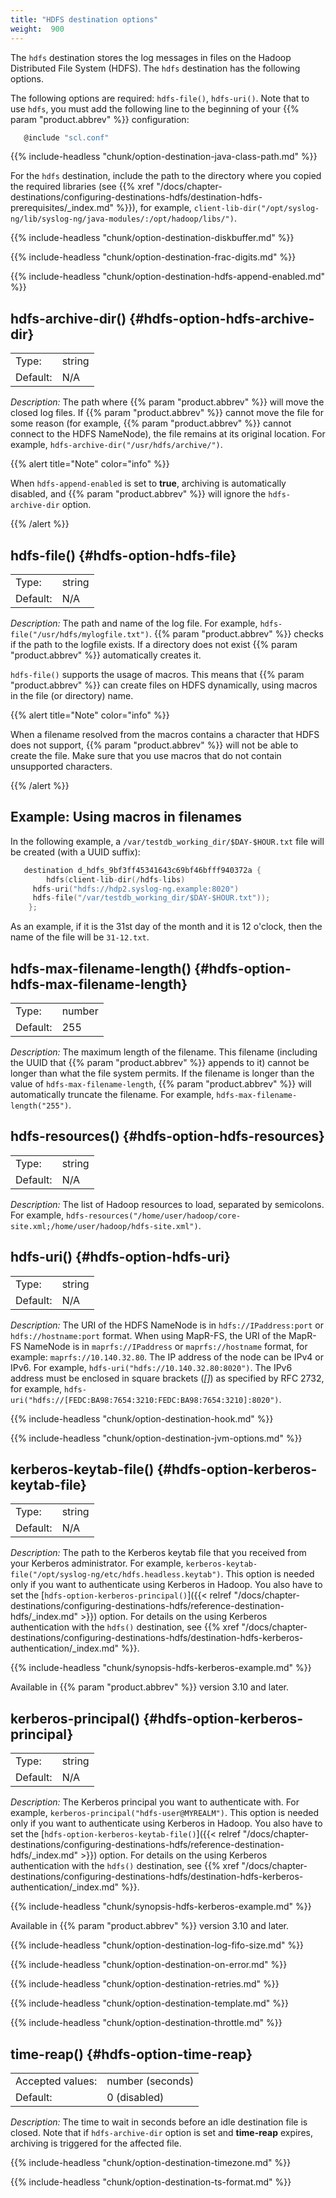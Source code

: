 ```yaml
---
title: "HDFS destination options"
weight:  900
---
```

<!-- DISCLAIMER: This file is based on the syslog-ng Open Source Edition documentation https://github.com/balabit/syslog-ng-ose-guides/commit/2f4a52ee61d1ea9ad27cb4f3168b95408fddfdf2 and is used under the terms of The syslog-ng Open Source Edition Documentation License. The file has been modified by Axoflow. -->

The `hdfs` destination stores the log messages in files on the Hadoop Distributed File System (HDFS). The `hdfs` destination has the following options.

The following options are required: `hdfs-file()`, `hdfs-uri()`. Note that to use `hdfs`, you must add the following line to the beginning of your {{% param "product.abbrev" %}} configuration:

```c
   @include "scl.conf"

```

{{% include-headless "chunk/option-destination-java-class-path.md" %}}

For the `hdfs` destination, include the path to the directory where you copied the required libraries (see {{% xref "/docs/chapter-destinations/configuring-destinations-hdfs/destination-hdfs-prerequisites/_index.md" %}}), for example, `client-lib-dir("/opt/syslog-ng/lib/syslog-ng/java-modules/:/opt/hadoop/libs/")`.

{{% include-headless "chunk/option-destination-diskbuffer.md" %}}

{{% include-headless "chunk/option-destination-frac-digits.md" %}}

{{% include-headless "chunk/option-destination-hdfs-append-enabled.md" %}}


## hdfs-archive-dir() {#hdfs-option-hdfs-archive-dir}

|          |        |
| -------- | ------ |
| Type:    | string |
| Default: | N/A    |

*Description:* The path where {{% param "product.abbrev" %}} will move the closed log files. If {{% param "product.abbrev" %}} cannot move the file for some reason (for example, {{% param "product.abbrev" %}} cannot connect to the HDFS NameNode), the file remains at its original location. For example, `hdfs-archive-dir("/usr/hdfs/archive/")`.

{{% alert title="Note" color="info" %}}

When `hdfs-append-enabled` is set to **true**, archiving is automatically disabled, and {{% param "product.abbrev" %}} will ignore the `hdfs-archive-dir` option.

{{% /alert %}}



## hdfs-file() {#hdfs-option-hdfs-file}

|          |        |
| -------- | ------ |
| Type:    | string |
| Default: | N/A    |

*Description:* The path and name of the log file. For example, `hdfs-file("/usr/hdfs/mylogfile.txt")`. {{% param "product.abbrev" %}} checks if the path to the logfile exists. If a directory does not exist {{% param "product.abbrev" %}} automatically creates it.

`hdfs-file()` supports the usage of macros. This means that {{% param "product.abbrev" %}} can create files on HDFS dynamically, using macros in the file (or directory) name.

{{% alert title="Note" color="info" %}}

When a filename resolved from the macros contains a character that HDFS does not support, {{% param "product.abbrev" %}} will not be able to create the file. Make sure that you use macros that do not contain unsupported characters.

{{% /alert %}}


## Example: Using macros in filenames

In the following example, a `/var/testdb_working_dir/$DAY-$HOUR.txt` file will be created (with a UUID suffix):

```c
   destination d_hdfs_9bf3ff45341643c69bf46bfff940372a {
        hdfs(client-lib-dir(/hdfs-libs)
     hdfs-uri("hdfs://hdp2.syslog-ng.example:8020")
     hdfs-file("/var/testdb_working_dir/$DAY-$HOUR.txt"));
    };
```

As an example, if it is the 31st day of the month and it is 12 o'clock, then the name of the file will be `31-12.txt`.




## hdfs-max-filename-length() {#hdfs-option-hdfs-max-filename-length}

|          |        |
| -------- | ------ |
| Type:    | number |
| Default: | 255    |

*Description:* The maximum length of the filename. This filename (including the UUID that {{% param "product.abbrev" %}} appends to it) cannot be longer than what the file system permits. If the filename is longer than the value of `hdfs-max-filename-length`, {{% param "product.abbrev" %}} will automatically truncate the filename. For example, `hdfs-max-filename-length("255")`.



## hdfs-resources() {#hdfs-option-hdfs-resources}

|          |        |
| -------- | ------ |
| Type:    | string |
| Default: | N/A    |

*Description:* The list of Hadoop resources to load, separated by semicolons. For example, `hdfs-resources("/home/user/hadoop/core-site.xml;/home/user/hadoop/hdfs-site.xml")`.



## hdfs-uri() {#hdfs-option-hdfs-uri}

|          |        |
| -------- | ------ |
| Type:    | string |
| Default: | N/A    |

*Description:* The URI of the HDFS NameNode is in `hdfs://IPaddress:port` or `hdfs://hostname:port` format. When using MapR-FS, the URI of the MapR-FS NameNode is in `maprfs://IPaddress` or `maprfs://hostname` format, for example: `maprfs://10.140.32.80`. The IP address of the node can be IPv4 or IPv6. For example, `hdfs-uri("hdfs://10.140.32.80:8020")`. The IPv6 address must be enclosed in square brackets (*[]*) as specified by RFC 2732, for example, `hdfs-uri("hdfs://[FEDC:BA98:7654:3210:FEDC:BA98:7654:3210]:8020")`.


{{% include-headless "chunk/option-destination-hook.md" %}}

{{% include-headless "chunk/option-destination-jvm-options.md" %}}


## kerberos-keytab-file() {#hdfs-option-kerberos-keytab-file}

|          |        |
| -------- | ------ |
| Type:    | string |
| Default: | N/A    |

*Description:* The path to the Kerberos keytab file that you received from your Kerberos administrator. For example, `kerberos-keytab-file("/opt/syslog-ng/etc/hdfs.headless.keytab")`. This option is needed only if you want to authenticate using Kerberos in Hadoop. You also have to set the [`hdfs-option-kerberos-principal()`]({{< relref "/docs/chapter-destinations/configuring-destinations-hdfs/reference-destination-hdfs/_index.md" >}}) option. For details on the using Kerberos authentication with the `hdfs()` destination, see {{% xref "/docs/chapter-destinations/configuring-destinations-hdfs/destination-hdfs-kerberos-authentication/_index.md" %}}.

{{% include-headless "chunk/synopsis-hdfs-kerberos-example.md" %}}

Available in {{% param "product.abbrev" %}} version 3.10 and later.



## kerberos-principal() {#hdfs-option-kerberos-principal}

|          |        |
| -------- | ------ |
| Type:    | string |
| Default: | N/A    |

*Description:* The Kerberos principal you want to authenticate with. For example, `kerberos-principal("hdfs-user@MYREALM")`. This option is needed only if you want to authenticate using Kerberos in Hadoop. You also have to set the [`hdfs-option-kerberos-keytab-file()`]({{< relref "/docs/chapter-destinations/configuring-destinations-hdfs/reference-destination-hdfs/_index.md" >}}) option. For details on the using Kerberos authentication with the `hdfs()` destination, see {{% xref "/docs/chapter-destinations/configuring-destinations-hdfs/destination-hdfs-kerberos-authentication/_index.md" %}}.

{{% include-headless "chunk/synopsis-hdfs-kerberos-example.md" %}}

Available in {{% param "product.abbrev" %}} version 3.10 and later.


{{% include-headless "chunk/option-destination-log-fifo-size.md" %}}

{{% include-headless "chunk/option-destination-on-error.md" %}}

{{% include-headless "chunk/option-destination-retries.md" %}}

{{% include-headless "chunk/option-destination-template.md" %}}

{{% include-headless "chunk/option-destination-throttle.md" %}}


## time-reap() {#hdfs-option-time-reap}

|                  |                  |
| ---------------- | ---------------- |
| Accepted values: | number (seconds) |
| Default:         | 0 (disabled)     |

*Description:* The time to wait in seconds before an idle destination file is closed. Note that if `hdfs-archive-dir` option is set and **time-reap** expires, archiving is triggered for the affected file.


{{% include-headless "chunk/option-destination-timezone.md" %}}

{{% include-headless "chunk/option-destination-ts-format.md" %}}

